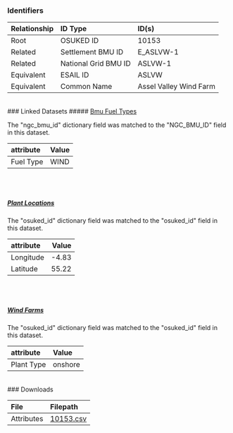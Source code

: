 ### Identifiers

| Relationship   | ID Type              | ID(s)                  |
|:---------------|:---------------------|:-----------------------|
| Root           | OSUKED ID            | 10153                  |
| Related        | Settlement BMU ID    | E_ASLVW-1              |
| Related        | National Grid BMU ID | ASLVW-1                |
| Equivalent     | ESAIL ID             | ASLVW                  |
| Equivalent     | Common Name          | Assel Valley Wind Farm |

<br>
### Linked Datasets
##### <a href="https://raw.githubusercontent.com/OSUKED/Dictionary-Datasets/main/datasets/bmu-fuel-types/datapackage.json">Bmu Fuel Types</a>



The "ngc_bmu_id" dictionary field was matched to the "NGC_BMU_ID" field in this dataset.

| attribute   | Value   |
|:------------|:--------|
| Fuel Type   | WIND    |

<br><br>
##### <a href="https://raw.githubusercontent.com/OSUKED/Dictionary-Datasets/main/datasets/plant-locations/datapackage.json">Plant Locations</a>



The "osuked_id" dictionary field was matched to the "osuked_id" field in this dataset.

| attribute   |   Value |
|:------------|--------:|
| Longitude   |   -4.83 |
| Latitude    |   55.22 |

<br><br>
##### <a href="https://raw.githubusercontent.com/OSUKED/Dictionary-Datasets/main/datasets/wind-farms/datapackage.json">Wind Farms</a>



The "osuked_id" dictionary field was matched to the "osuked_id" field in this dataset.

| attribute   | Value   |
|:------------|:--------|
| Plant Type  | onshore |


<br>
### Downloads


| File       | Filepath                                                                              |
|:-----------|:--------------------------------------------------------------------------------------|
| Attributes | [10153.csv](https://osuked.github.io/Power-Station-Dictionary/object_attrs/10153.csv) |
